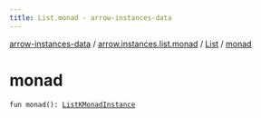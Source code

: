 ```yaml
---
title: List.monad - arrow-instances-data
---
```


[arrow-instances-data](../../index.html) / [arrow.instances.list.monad](../index.html) / [List](index.html) / [monad](./monad.html)

# monad

`fun monad(): `[`ListKMonadInstance`](../../arrow.instances/-list-k-monad-instance/index.html)